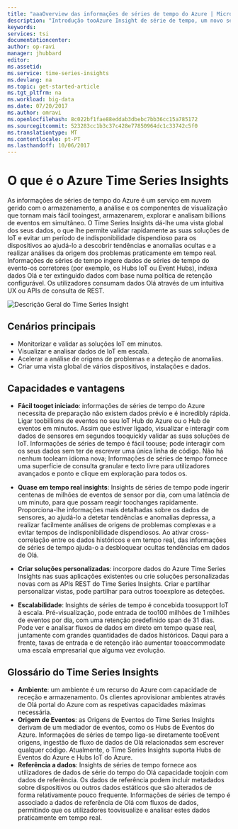 ```yaml
---
title: "aaaOverview das informações de séries de tempo do Azure | Microsoft Docs"
description: "Introdução tooAzure Insight de série de tempo, um novo serviço de análise de dados de séries de tempo e soluções de IoT"
keywords: 
services: tsi
documentationcenter: 
author: op-ravi
manager: jhubbard
editor: 
ms.assetid: 
ms.service: time-series-insights
ms.devlang: na
ms.topic: get-started-article
ms.tgt_pltfrm: na
ms.workload: big-data
ms.date: 07/20/2017
ms.author: omravi
ms.openlocfilehash: 8c022bf1fae88eddab3dbebc7bb36cc15a785172
ms.sourcegitcommit: 523283cc1b3c37c428e77850964dc1c33742c5f0
ms.translationtype: MT
ms.contentlocale: pt-PT
ms.lasthandoff: 10/06/2017
---
```

# <a name="what-is-azure-time-series-insights"></a>O que é o Azure Time Series Insights

As informações de séries de tempo do Azure é um serviço em nuvem gerido com o armazenamento, a análise e os componentes de visualização que tornam mais fácil tooingest, armazenarem, explorar e analisam billions de eventos em simultâneo. O Time Series Insights dá-lhe uma vista global dos seus dados, o que lhe permite validar rapidamente as suas soluções de IoT e evitar um período de indisponibilidade dispendioso para os dispositivos ao ajudá-lo a descobrir tendências e anomalias ocultas e a realizar análises da origem dos problemas praticamente em tempo real. Informações de séries de tempo ingere dados de séries de tempo do evento-os corretores (por exemplo, os Hubs IoT ou Event Hubs), indexa dados Olá e ter extinguido dados com base numa política de retenção configurável. Os utilizadores consumam dados Olá através de um intuitiva UX ou APIs de consulta de REST.

![Descrição Geral do Time Series Insight](media/overview/time-series-insights-overview-flow.png)

## <a name="primary-scenarios"></a>Cenários principais

* Monitorizar e validar as soluções IoT em minutos.
* Visualizar e analisar dados de IoT em escala.
* Acelerar a análise de origens de problemas e a deteção de anomalias.
* Criar uma vista global de vários dispositivos, instalações e dados.

## <a name="capabilities-and-benefits"></a>Capacidades e vantagens

* **Fácil tooget iniciado**: informações de séries de tempo do Azure necessita de preparação não existem dados prévio e é incredibly rápida. Ligar toobillions de eventos no seu IoT Hub do Azure ou o Hub de eventos em minutos. Assim que estiver ligado, visualizar e interagir com dados de sensores em segundos tooquickly validar as suas soluções de IoT. Informações de séries de tempo é fácil toouse; pode interagir com os seus dados sem ter de escrever uma única linha de código.  Não há nenhum toolearn idioma nova; Informações de séries de tempo fornece uma superfície de consulta granular e texto livre para utilizadores avançados e ponto e clique em exploração para todos os.

* **Quase em tempo real insights**: Insights de séries de tempo pode ingerir centenas de milhões de eventos de sensor por dia, com uma latência de um minuto, para que possam reagir toochanges rapidamente. Proporciona-lhe informações mais detalhadas sobre os dados de sensores, ao ajudá-lo a detetar tendências e anomalias depressa, a realizar facilmente análises de origens de problemas complexas e a evitar tempos de indisponibilidade dispendiosos. Ao ativar cross-correlação entre os dados históricos e em tempo real, das informações de séries de tempo ajuda-o a desbloquear ocultas tendências em dados de Olá.

* **Criar soluções personalizadas**: incorpore dados do Azure Time Series Insights nas suas aplicações existentes ou crie soluções personalizadas novas com as APIs REST do Time Series Insights. Criar e partilhar personalizar vistas, pode partilhar para outros tooexplore as deteções.

* **Escalabilidade**: Insights de séries de tempo é concebida toosupport IoT à escala. Pré-visualização, pode entrada de too100 milhões de 1 milhões de eventos por dia, com uma retenção predefinido span de 31 dias. Pode ver e analisar fluxos de dados em direto em tempo quase real, juntamente com grandes quantidades de dados históricos. Daqui para a frente, taxas de entrada e de retenção irão aumentar tooaccommodate uma escala empresarial que alguma vez evolução.

## <a name="time-series-insights-glossary"></a>Glossário do Time Series Insights

* **Ambiente**: um ambiente é um recurso do Azure com capacidade de receção e armazenamento.  Os clientes aprovisionar ambientes através de Olá portal do Azure com as respetivas capacidades máximas necessária.
* **Origem de Eventos**: as Origens de Eventos do Time Series Insights derivam de um mediador de eventos, como os Hubs de Eventos do Azure.  Informações de séries de tempo liga-se diretamente tooEvent origens, ingestão de fluxo de dados de Olá relacionadas sem escrever qualquer código. Atualmente, o Time Series Insights suporta Hubs de Eventos do Azure e Hubs IoT do Azure.
* **Referência a dados**: Insights de séries de tempo fornece aos utilizadores de dados de série do tempo do Olá capacidade toojoin com dados de referência.  Os dados de referência podem incluir metadados sobre dispositivos ou outros dados estáticos que são alterados de forma relativamente pouco frequente. Informações de séries de tempo é associado a dados de referência de Olá com fluxos de dados, permitindo que os utilizadores toovisualize e analisar estes dados praticamente em tempo real.
